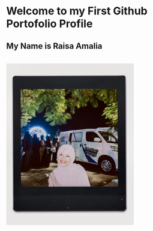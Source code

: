 # Welcome to my First Github Portofolio Profile
## My Name is Raisa Amalia

<br>
<img width="340" src="https://github.com/amaliaraisa/amaliaraisa.github.io/blob/pages/profile.jpg" />
<br>
